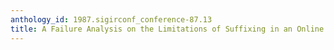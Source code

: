 ```yaml
---
anthology_id: 1987.sigirconf_conference-87.13
title: A Failure Analysis on the Limitations of Suffixing in an Online Environment
---
```

